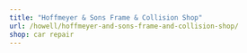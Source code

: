 ```yaml
---
title: "Hoffmeyer & Sons Frame & Collision Shop"
url: /howell/hoffmeyer-and-sons-frame-and-collision-shop/
shop: car repair
---
```

